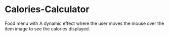 # Calories-Calculator
Food menu with A dynamic effect where the user moves the mouse over the item image to see the calories displayed.
